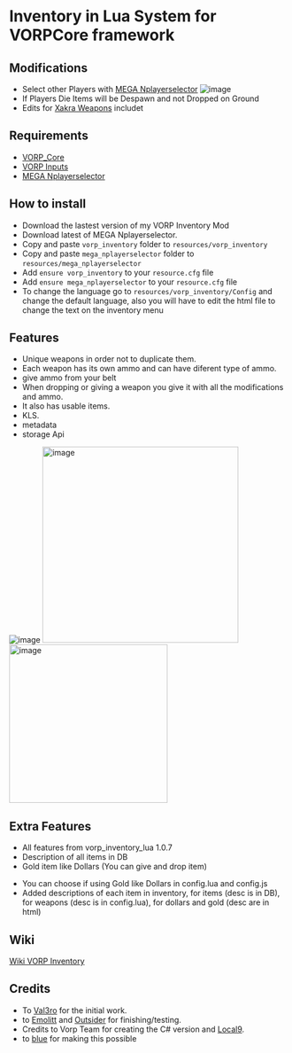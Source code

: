 # Inventory in Lua System for VORPCore framework

## Modifications
* Select other Players with [MEGA Nplayerselector](https://github.com/MegaITA/mega_nplayerselector)
![image](https://cdn.discordapp.com/attachments/776118735764717578/940338885119066203/playerselector_showcase_gif.gif)
* If Players Die Items will be Despawn and not Dropped on Ground
* Edits for [Xakra Weapons](https://xakra-scripts.tebex.io/package/5432140) includet


## Requirements
- [VORP_Core](https://github.com/VORPCORE/vorp-core-lua)
- [VORP Inputs](https://github.com/VORPCORE/vorp_inputs-lua)
- [MEGA Nplayerselector](https://github.com/MegaITA/mega_nplayerselector)

## How to install
* Download the lastest version of my VORP Inventory Mod
* Download latest of MEGA Nplayerselector.
* Copy and paste ```vorp_inventory``` folder to ```resources/vorp_inventory```
* Copy and paste ```mega_nplayerselector``` folder to ```resources/mega_nplayerselector```
* Add ```ensure vorp_inventory``` to your ```resource.cfg``` file
* Add ```ensure mega_nplayerselector``` to your ```resource.cfg``` file
* To change the language go to ```resources/vorp_inventory/Config``` and change the default language, also you will have to edit the html file to change the text on the inventory menu


## Features
* Unique weapons in order not to duplicate them.
* Each weapon has its own ammo and can have diferent type of ammo.
* give ammo from your belt
* When dropping or giving a weapon you give it with all the modifications and ammo.
* It also has usable items.
* KLS.
* metadata
* storage Api


![image](https://user-images.githubusercontent.com/87246847/156600012-3901dac7-73f8-4577-a8f5-9a60d7e3150b.png)
<img width="354" alt="image" src="https://user-images.githubusercontent.com/87246847/156600211-cc3fc70f-60bb-4884-971a-1d2ad4fdb8ad.png">
<img width="286" alt="image" src="https://user-images.githubusercontent.com/87246847/176539805-57997f6d-967d-4341-bdf6-cf88f2277a0f.png">

## Extra Features
* All features from vorp_inventory_lua 1.0.7
* Description of all items in DB
* Gold item like Dollars (You can give and drop item)
- You can choose if using Gold like Dollars in config.lua and config.js
- Added descriptions of each item in inventory, for items (desc is in DB), for weapons (desc is in config.lua), for dollars and gold (desc are in html)


## Wiki
[Wiki VORP Inventory](https://outsider31000.github.io/VORP_API-docs/posts/inventory-lua)

## Credits
- To [Val3ro](https://github.com/Val3ro) for the initial work.
- to [Emolitt](https://github.com/RomainJolidon) and [Outsider](https://github.com/outsider31000) for finishing/testing.   
- Credits to Vorp Team for creating the C# version and [Local9](https://github.com/Local9).
- to [blue](https://github.com/kamelzarandah) for making this possible
